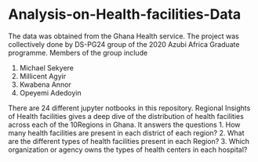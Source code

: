 # Analysis-on-Health-facilities-Data
The data was obtained from the Ghana Health service.
The project was collectively done by DS-PG24 group of the 2020 Azubi Africa Graduate programme.
Members of the group include
  1. Michael Sekyere
  2. Millicent Agyir
  3. Kwabena Annor
  4. Opeyemi Adedoyin
  
 There are 24 different jupyter notbooks in this repository.
 Regional Insights of Health facilities gives a deep dive of the distribution of health facilities across each of the 10Regions in Ghana. It answers the questions
    1. How many health facilities are present in each district of each region?
    2. What are the different types of health facilities present in each Region?
    3. Which organization or agency owns the types of health centers in each hospital?
